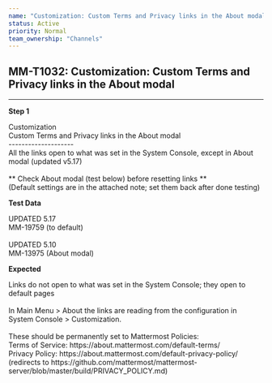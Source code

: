 ```yaml
---
name: "Customization: Custom Terms and Privacy links in the About modal"
status: Active
priority: Normal
team_ownership: "Channels"
---
```


## MM-T1032: Customization: Custom Terms and Privacy links in the About modal

---

**Step 1**

Customization\
Custom Terms and Privacy links in the About modal\
\--------------------\
All the links open to what was set in the System Console, except in About modal (updated v5.17)\
\
\*\* Check About modal (test below) before resetting links \*\*\
(Default settings are in the attached note; set them back after done testing)

**Test Data**

UPDATED 5.17\
MM-19759 (to default)\
\
UPDATED 5.10\
MM-13975 (About modal)

**Expected**

Links do not open to what was set in the System Console; they open to default pages\
\
In Main Menu > About the links are reading from the configuration in System Console > Customization.\
\
These should be permanently set to Mattermost Policies:\
Terms of Service: https\://about.mattermost.com/default-terms/\
Privacy Policy: https\://about.mattermost.com/default-privacy-policy/ (redirects to https\://github.com/mattermost/mattermost-server/blob/master/build/PRIVACY\_POLICY.md)
